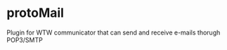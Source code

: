 protoMail
=========

Plugin for WTW communicator that can send and receive e-mails thorugh POP3/SMTP
